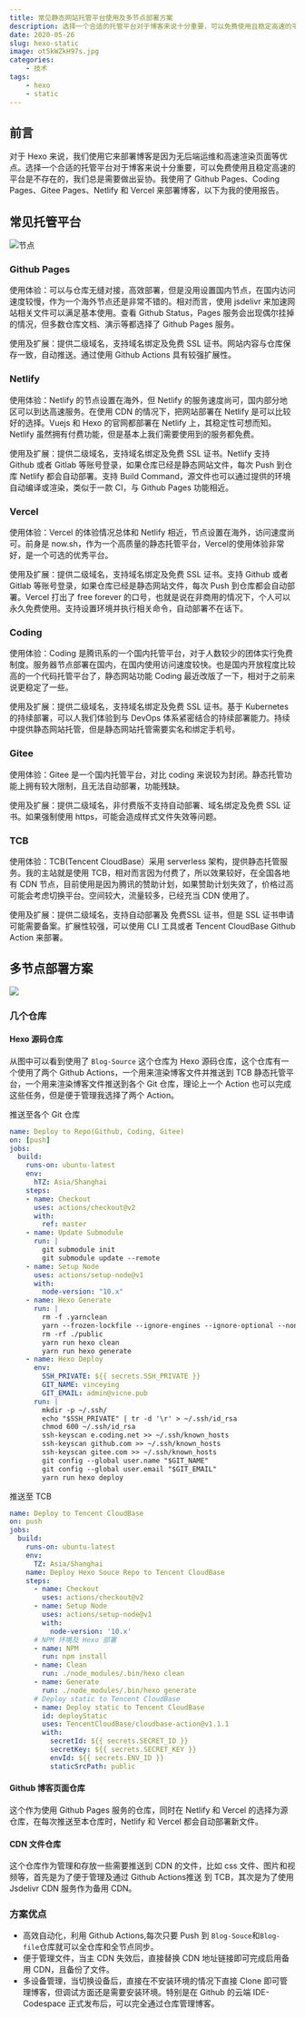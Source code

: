 ```yaml
---
title: 常见静态网站托管平台使用及多节点部署方案
description: 选择一个合适的托管平台对于博客来说十分重要，可以免费使用且稳定高速的平台是不存在的，我们总是需要做出妥协。
date: 2020-05-26
slug: hexo-static
image: ot5kWZkH97s.jpg
categories:
    - 技术
tags:
    - hexo
    - static
---
```



## 前言

对于 Hexo 来说，我们使用它来部署博客是因为无后端运维和高速渲染页面等优点。选择一个合适的托管平台对于博客来说十分重要，可以免费使用且稳定高速的平台是不存在的，我们总是需要做出妥协。我使用了 Github Pages、Coding Pages、Gitee Pages、Netlify 和 Vercel 来部署博客，以下为我的使用报告。

## 常见托管平台

![节点](https://cdn.vince.pub/blog-file/photo/2fc062cb2.svg)

### Github Pages

使用体验：可以与仓库无缝对接，高效部署，但是没用设置国内节点，在国内访问速度较慢，作为一个海外节点还是非常不错的。相对而言，使用 jsdelivr 来加速网站相关文件可以满足基本使用。查看 Github Status，Pages 服务会出现偶尔挂掉的情况，但多数仓库文档、演示等都选择了 Github Pages 服务。

使用及扩展：提供二级域名，支持域名绑定及免费 SSL 证书。网站内容与仓库保存一致，自动推送。通过使用 Github Actions 具有较强扩展性。

### Netlify

使用体验：Netlify 的节点设置在海外，但 Netlify 的服务速度尚可，国内部分地区可以到达高速服务。在使用 CDN 的情况下，把网站部署在 Netlify 是可以比较好的选择。Vuejs 和 Hexo 的官网都部署在 Netlify 上，其稳定性可想而知。Netlify 虽然拥有付费功能，但是基本上我们需要使用到的服务都免费。

使用及扩展：提供二级域名，支持域名绑定及免费 SSL 证书。Netlify 支持 Github 或者 Gitlab 等账号登录，如果仓库已经是静态网站文件，每次 Push 到仓库 Netlify 都会自动部署。支持 Build Command，源文件也可以通过提供的环境自动编译或渲染，类似于一款 CI，与 Github Pages 功能相近。

### Vercel

使用体验：Vercel 的体验情况总体和 Netlify 相近，节点设置在海外，访问速度尚可。前身是 now.sh，作为一个高质量的静态托管平台，Vercel的使用体验非常好，是一个可选的优秀平台。

使用及扩展：提供二级域名，支持域名绑定及免费 SSL 证书。支持 Github 或者 Gitlab 等账号登录，如果仓库已经是静态网站文件，每次 Push 到仓库都会自动部署。Vercel 打出了 free forever 的口号，也就是说在非商用的情况下，个人可以永久免费使用。支持设置环境并执行相关命令，自动部署不在话下。

### Coding

使用体验：Coding 是腾讯系的一个国内托管平台，对于人数较少的团体实行免费制度。服务器节点部署在国内，在国内使用访问速度较快。也是国内开放程度比较高的一个代码托管平台了，静态网站功能 Coding 最近改版了一下，相对于之前来说更稳定了一些。

使用及扩展：提供二级域名，支持域名绑定及免费 SSL 证书。基于 Kubernetes 的持续部署，可以人我们体验到与 DevOps 体系紧密结合的持续部署能力。持续中提供静态网站托管，但是静态网站托管需要实名和绑定手机号。

### Gitee

使用体验：Gitee 是一个国内托管平台，对比 coding 来说较为封闭。静态托管功能上拥有较大限制，且无法自动部署，功能残缺。

使用及扩展：提供二级域名，非付费版不支持自动部署、域名绑定及免费 SSL 证书。如果强制使用 https，可能会造成样式文件失效等问题。

### TCB

使用体验：TCB(Tencent CloudBase）采用 serverless 架构，提供静态托管服务。我的主站就是使用 TCB，相对而言因为付费了，所以效果较好，在全国各地有 CDN 节点，目前使用是因为腾讯的赞助计划，如果赞助计划失效了，价格过高可能会考虑切换平台。空间较大，流量较多，已经充当 CDN 使用了。

使用及扩展：提供二级域名，支持自动部署及 免费SSL 证书，但是 SSL 证书申请可能需要备案。扩展性较强，可以使用 CLI 工具或者 Tencent CloudBase Github Action 来部署。

## 多节点部署方案

![](https://cdn.vince.pub/blog-file/photo/2fc062cb1.png)

### 几个仓库

#### Hexo 源码仓库

从图中可以看到使用了 `Blog-Source` 这个仓库为 Hexo 源码仓库，这个仓库有一个使用了两个 Github Actions，一个用来渲染博客文件并推送到 TCB 静态托管平台，一个用来渲染博客文件推送到各个 Git 仓库，理论上一个 Action 也可以完成这些任务，但是便于管理我选择了两个 Action。

推送至各个 Git 仓库

```yaml
name: Deploy to Repo(Github, Coding, Gitee)
on: [push]
jobs:
  build:
    runs-on: ubuntu-latest
    env: 
      hTZ: Asia/Shanghai
    steps:
    - name: Checkout
      uses: actions/checkout@v2
      with:
        ref: master
    - name: Update Submodule
      run: |
        git submodule init
        git submodule update --remote
    - name: Setup Node
      uses: actions/setup-node@v1
      with:
        node-version: "10.x"
    - name: Hexo Generate
      run: |
        rm -f .yarnclean
        yarn --frozen-lockfile --ignore-engines --ignore-optional --non-interactive --silent --ignore-scripts --production=false
        rm -rf ./public
        yarn run hexo clean
        yarn run hexo generate
    - name: Hexo Deploy
      env:
        SSH_PRIVATE: ${{ secrets.SSH_PRIVATE }}
        GIT_NAME: vinceying
        GIT_EMAIL: admin@vicne.pub
      run: |
        mkdir -p ~/.ssh/
        echo "$SSH_PRIVATE" | tr -d '\r' > ~/.ssh/id_rsa
        chmod 600 ~/.ssh/id_rsa
        ssh-keyscan e.coding.net >> ~/.ssh/known_hosts
        ssh-keyscan github.com >> ~/.ssh/known_hosts
        ssh-keyscan gitee.com >> ~/.ssh/known_hosts
        git config --global user.name "$GIT_NAME"
        git config --global user.email "$GIT_EMAIL"
        yarn run hexo deploy
```

推送至 TCB

```yaml
name: Deploy to Tencent CloudBase
on: push
jobs:
  build:
    runs-on: ubuntu-latest
    env:
      TZ: Asia/Shanghai
    name: Deploy Hexo Souce Repo to Tencent CloudBase
    steps:
      - name: Checkout
        uses: actions/checkout@v2
      - name: Setup Node
        uses: actions/setup-node@v1
        with:
          node-version: '10.x'
      # NPM 环境及 Hexo 部署
      - name: NPM
        run: npm install
      - name: Clean
        run: ./node_modules/.bin/hexo clean
      - name: Generate
        run: ./node_modules/.bin/hexo generate
      # Deploy static to Tencent CloudBase
      - name: Deploy static to Tencent CloudBase
        id: deployStatic
        uses: TencentCloudBase/cloudbase-action@v1.1.1
        with:
          secretId: ${{ secrets.SECRET_ID }}
          secretKey: ${{ secrets.SECRET_KEY }}
          envId: ${{ secrets.ENV_ID }}
          staticSrcPath: public
```

#### Github 博客页面仓库

这个作为使用 Github Pages 服务的仓库，同时在 Netlify 和 Vercel 的选择为源仓库，在每次推送至本仓库时，Netlify 和 Vercel 都会自动部署新文件。

#### CDN 文件仓库

这个仓库作为管理和存放一些需要推送到 CDN 的文件，比如 css 文件、图片和视频等，首先是为了便于管理及通过 Github Actions推送 到 TCB，其次是为了使用 Jsdelivr CDN 服务作为备用 CDN。

### 方案优点

- 高效自动化，利用 Github Actions,每次只要 Push 到 `Blog-Souce`和`Blog-file`仓库就可以全仓库和全节点同步。
- 便于管理文件，当主 CDN 失效后，直接替换 CDN 地址链接即可完成启用备用 CDN，且备份了文件。
- 多设备管理，当切换设备后，直接在不安装环境的情况下直接 Clone 即可管理博客，但调试方面还是需要安装环境。特别是在 Github 的云端 IDE-Codespace 正式发布后，可以完全通过仓库管理博客。
